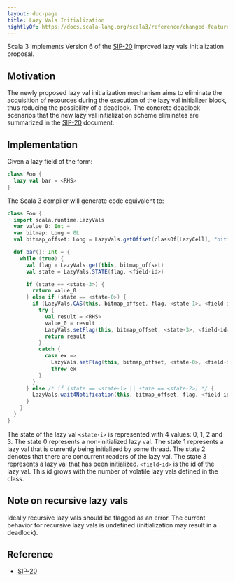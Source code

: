 ```yaml
---
layout: doc-page
title: Lazy Vals Initialization
nightlyOf: https://docs.scala-lang.org/scala3/reference/changed-features/lazy-vals-init.html
---
```


Scala 3 implements Version 6 of the [SIP-20] improved lazy vals initialization proposal.

## Motivation

The newly proposed lazy val initialization mechanism aims to eliminate the acquisition of resources
during the execution of the lazy val initializer block, thus reducing the possibility of a deadlock.
The concrete deadlock scenarios that the new lazy val initialization scheme eliminates are
summarized in the [SIP-20] document.

## Implementation

Given a lazy field of the form:

```scala
class Foo {
  lazy val bar = <RHS>
}
```

The Scala 3 compiler will generate code equivalent to:

```scala
class Foo {
  import scala.runtime.LazyVals
  var value_0: Int = _
  var bitmap: Long = 0L
  val bitmap_offset: Long = LazyVals.getOffset(classOf[LazyCell], "bitmap")

  def bar(): Int = {
    while (true) {
      val flag = LazyVals.get(this, bitmap_offset)
      val state = LazyVals.STATE(flag, <field-id>)

      if (state == <state-3>) {
        return value_0
      } else if (state == <state-0>) {
        if (LazyVals.CAS(this, bitmap_offset, flag, <state-1>, <field-id>)) {
          try {
            val result = <RHS>
            value_0 = result
            LazyVals.setFlag(this, bitmap_offset, <state-3>, <field-id>)
            return result
          }
          catch {
            case ex =>
              LazyVals.setFlag(this, bitmap_offset, <state-0>, <field-id>)
              throw ex
          }
        }
      } else /* if (state == <state-1> || state == <state-2>) */ {
        LazyVals.wait4Notification(this, bitmap_offset, flag, <field-id>)
      }
    }
  }
}
```

The state of the lazy val `<state-i>` is represented with 4 values: 0, 1, 2 and 3. The state 0
represents a non-initialized lazy val. The state 1 represents a lazy val that is currently being
initialized by some thread. The state 2 denotes that there are concurrent readers of the lazy val.
The state 3 represents a lazy val that has been initialized. `<field-id>` is the id of the lazy
val. This id grows with the number of volatile lazy vals defined in the class.

## Note on recursive lazy vals

Ideally recursive lazy vals should be flagged as an error. The current behavior for
recursive lazy vals is undefined (initialization may result in a deadlock).

## Reference

* [SIP-20]

[SIP-20]: https://github.com/scala/improvement-proposals/pull/19
